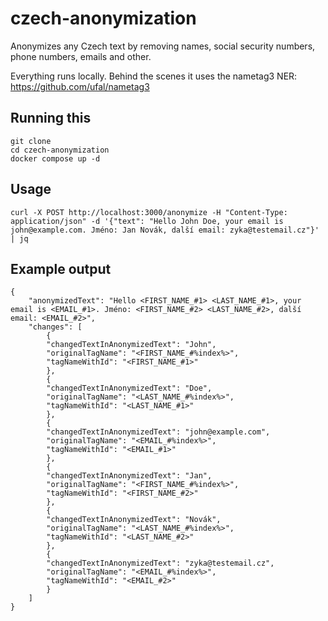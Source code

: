 # czech-anonymization
Anonymizes any Czech text by removing names, social security numbers, phone numbers, emails and other.

Everything runs locally. Behind the scenes it uses the nametag3 NER: https://github.com/ufal/nametag3

## Running this
    git clone
    cd czech-anonymization
    docker compose up -d

## Usage
    curl -X POST http://localhost:3000/anonymize -H "Content-Type: application/json" -d '{"text": "Hello John Doe, your email is john@example.com. Jméno: Jan Novák, další email: zyka@testemail.cz"}' | jq

## Example output
    {
        "anonymizedText": "Hello <FIRST_NAME_#1> <LAST_NAME_#1>, your email is <EMAIL_#1>. Jméno: <FIRST_NAME_#2> <LAST_NAME_#2>, další email: <EMAIL_#2>",
        "changes": [
            {
            "changedTextInAnonymizedText": "John",
            "originalTagName": "<FIRST_NAME_#%index%>",
            "tagNameWithId": "<FIRST_NAME_#1>"
            },
            {
            "changedTextInAnonymizedText": "Doe",
            "originalTagName": "<LAST_NAME_#%index%>",
            "tagNameWithId": "<LAST_NAME_#1>"
            },
            {
            "changedTextInAnonymizedText": "john@example.com",
            "originalTagName": "<EMAIL_#%index%>",
            "tagNameWithId": "<EMAIL_#1>"
            },
            {
            "changedTextInAnonymizedText": "Jan",
            "originalTagName": "<FIRST_NAME_#%index%>",
            "tagNameWithId": "<FIRST_NAME_#2>"
            },
            {
            "changedTextInAnonymizedText": "Novák",
            "originalTagName": "<LAST_NAME_#%index%>",
            "tagNameWithId": "<LAST_NAME_#2>"
            },
            {
            "changedTextInAnonymizedText": "zyka@testemail.cz",
            "originalTagName": "<EMAIL_#%index%>",
            "tagNameWithId": "<EMAIL_#2>"
            }
        ]
    }
